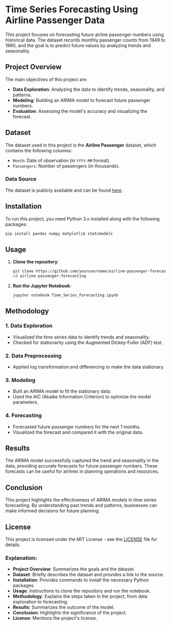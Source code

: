 # Time Series Forecasting Using Airline Passenger Data

This project focuses on forecasting future airline passenger numbers using historical data. The dataset records monthly passenger counts from 1949 to 1960, and the goal is to predict future values by analyzing trends and seasonality.

## Project Overview

The main objectives of this project are:
- **Data Exploration**: Analyzing the data to identify trends, seasonality, and patterns.
- **Modeling**: Building an ARIMA model to forecast future passenger numbers.
- **Evaluation**: Assessing the model's accuracy and visualizing the forecast.

## Dataset

The dataset used in this project is the **Airline Passenger** dataset, which contains the following columns:
- `Month`: Date of observation (in `YYYY-MM` format).
- `Passengers`: Number of passengers (in thousands).

### Data Source
The dataset is publicly available and can be found [here](https://github.com/jbrownlee/Datasets/blob/master/airline-passengers.csv).

## Installation

To run this project, you need Python 3.x installed along with the following packages:

```bash
pip install pandas numpy matplotlib statsmodels
```

## Usage

1. **Clone the repository**:
    ```bash
    git clone https://github.com/yourusername/airline-passenger-forecasting.git
    cd airline-passenger-forecasting
    ```

2. **Run the Jupyter Notebook**:
    ```bash
    jupyter notebook Time_Series_Forecasting.ipynb
    ```

## Methodology

### 1. Data Exploration
- Visualized the time series data to identify trends and seasonality.
- Checked for stationarity using the Augmented Dickey-Fuller (ADF) test.

### 2. Data Preprocessing
- Applied log transformation and differencing to make the data stationary.

### 3. Modeling
- Built an ARIMA model to fit the stationary data.
- Used the AIC (Akaike Information Criterion) to optimize the model parameters.

### 4. Forecasting
- Forecasted future passenger numbers for the next 1 months.
- Visualized the forecast and compared it with the original data.

## Results

The ARIMA model successfully captured the trend and seasonality in the data, providing accurate forecasts for future passenger numbers. These forecasts can be useful for airlines in planning operations and resources.

## Conclusion

This project highlights the effectiveness of ARIMA models in time series forecasting. By understanding past trends and patterns, businesses can make informed decisions for future planning.

## License

This project is licensed under the MIT License - see the [LICENSE](LICENSE) file for details.


### Explanation:

- **Project Overview**: Summarizes the goals and the dataset.
- **Dataset**: Briefly describes the dataset and provides a link to the source.
- **Installation**: Provides commands to install the necessary Python packages.
- **Usage**: Instructions to clone the repository and run the notebook.
- **Methodology**: Explains the steps taken in the project, from data exploration to forecasting.
- **Results**: Summarizes the outcome of the model.
- **Conclusion**: Highlights the significance of the project.
- **License**: Mentions the project's license.
